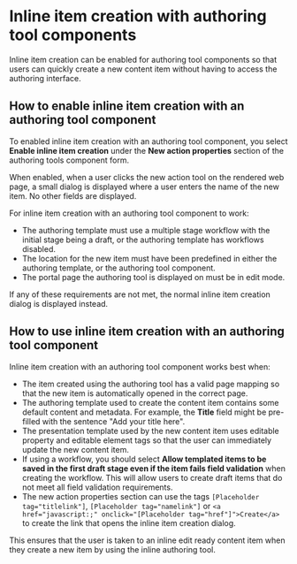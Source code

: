 # Inline item creation with authoring tool components

Inline item creation can be enabled for authoring tool components so that users can quickly create a new content item without having to access the authoring interface.

## How to enable inline item creation with an authoring tool component

To enabled inline item creation with an authoring tool component, you select **Enable inline item creation** under the **New action properties** section of the authoring tools component form.

When enabled, when a user clicks the new action tool on the rendered web page, a small dialog is displayed where a user enters the name of the new item. No other fields are displayed.

For inline item creation with an authoring tool component to work:

-   The authoring template must use a multiple stage workflow with the initial stage being a draft, or the authoring template has workflows disabled.
-   The location for the new item must have been predefined in either the authoring template, or the authoring tool component.
-   The portal page the authoring tool is displayed on must be in edit mode.

If any of these requirements are not met, the normal inline item creation dialog is displayed instead.

## How to use inline item creation with an authoring tool component

Inline item creation with an authoring tool component works best when:

-   The item created using the authoring tool has a valid page mapping so that the new item is automatically opened in the correct page.
-   The authoring template used to create the content item contains some default content and metadata. For example, the **Title** field might be pre-filled with the sentence "Add your title here".
-   The presentation template used by the new content item uses editable property and editable element tags so that the user can immediately update the new content item.
-   If using a workflow, you should select **Allow templated items to be saved in the first draft stage even if the item fails field validation** when creating the workflow. This will allow users to create draft items that do not meet all field validation requirements.
-   The new action properties section can use the tags `[Placeholder tag="titlelink"]`, `[Placeholder tag="namelink"]` or `<a href="javascript:;" onclick="[Placeholder tag="href"]">Create</a>` to create the link that opens the inline item creation dialog.

This ensures that the user is taken to an inline edit ready content item when they create a new item by using the inline authoring tool.


